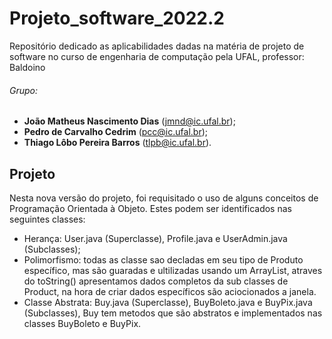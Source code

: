 # Projeto_software_2022.2
Repositório dedicado as aplicabilidades dadas na matéria de projeto de software no curso de engenharia de computação pela UFAL, professor: Baldoino 

###### Grupo:
  - **João Matheus Nascimento Dias** (jmnd@ic.ufal.br);
  - **Pedro de Carvalho Cedrim**     (pcc@ic.ufal.br);
  - **Thiago Lôbo Pereira Barros**    (tlpb@ic.ufal.br).

## Projeto

Nesta nova versão do projeto, foi requisitado o uso de alguns conceitos de Programação Orientada à Objeto. Estes podem ser identificados nas seguintes classes:
  
  - Herança: User.java (Superclasse), Profile.java e UserAdmin.java (Subclasses); 
  - Polimorfismo: todas as classe sao decladas em seu tipo de Produto específico, mas são guaradas e ultilizadas usando um ArrayList<Product>, atraves do toString() apresentamos dados completos da sub classes de Product, na hora de criar dados específicos são aciocionados a janela.
  - Classe Abstrata: Buy.java (Superclasse), BuyBoleto.java e BuyPix.java (Subclasses), Buy tem metodos que são abstratos e implementados nas classes BuyBoleto e BuyPix.
